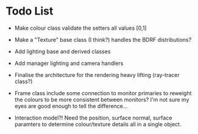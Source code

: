 
# Todo List

- Make colour class validate the setters all values [0,1]

- Make a "Texture" base class (I think?) handles the BDRF distributions?

- Add lighting base and derived classes

- Add manager lighting and camera handlers

- Finalise the architecture for the rendering heavy lifting (ray-tracer class?)

- Frame class include some connection to monitor primaries to reweight the colours to be more consistent between monitors?
  I'm not sure my eyes are good enough to tell the difference...

- Interaction model?! Need the position, surface normal, surface paramters to determine colour/texture details all in a single object.

